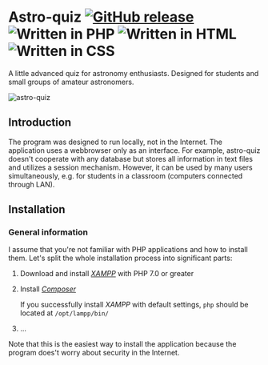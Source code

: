 # Astro-quiz [![GitHub release](http://www.astro.uni.wroc.pl/ludzie/brus/img/github/ver20170419.svg "download")](https://github.com/PBrus/Astro-quiz) ![Written in PHP](http://www.astro.uni.wroc.pl/ludzie/brus/img/github/Php.svg "language") ![Written in HTML](http://www.astro.uni.wroc.pl/ludzie/brus/img/github/Html.svg "language") ![Written in CSS](http://www.astro.uni.wroc.pl/ludzie/brus/img/github/Css.svg "language")

A little advanced quiz for astronomy enthusiasts. Designed for students and small groups of amateur astronomers.

![astro-quiz](http://www.astro.uni.wroc.pl/ludzie/brus/img/github/Astro_quiz.gif)

## Introduction

The program was designed to run locally, not in the Internet. The application uses a webbrowser only as an interface. For example, astro-quiz doesn't cooperate with any database but stores all information in text files and utilizes a session mechanism. However, it can be used by many users simultaneously, e.g. for students in a classroom (computers connected through LAN).

## Installation

### General information

I assume that you're not familiar with PHP applications and how to install them. Let's split the whole installation process into significant parts:
1. Download and install [*XAMPP*](https://www.apachefriends.org/download.html) with PHP 7.0 or greater
2. Install [*Composer*](https://getcomposer.org/download/)

   If you successfully install *XAMPP* with default settings, `php` should be located at `/opt/lampp/bin/`
3. ...

Note that this is the easiest way to install the application because the program does't worry about security in the Internet.
